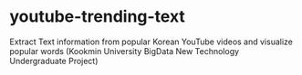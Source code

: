 # youtube-trending-text
Extract Text information from popular Korean YouTube videos and visualize popular words (Kookmin University BigData New Technology Undergraduate Project)

